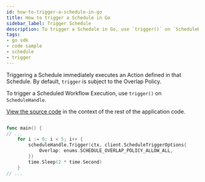 ```yaml
---
id: how-to-trigger-a-schedule-in-go
title: How to trigger a Schedule in Go
sidebar_label: Trigger Schedule
description: To trigger a Schedule in Go, use `trigger()` on `ScheduleHandle`.
tags:
- go sdk
- code sample
- schedule
- trigger
---
```


<!-- DO NOT EDIT THIS FILE DIRECTLY.
THIS FILE IS GENERATED from https://github.com/temporalio/documentation/blob/main/sample-apps/go/features/schedules/trigger/main.go. -->

Triggering a Schedule immediately executes an Action defined in that Schedule.
By default, `trigger` is subject to the Overlap Policy.

To trigger a Scheduled Workflow Execution, use `trigger()` on `ScheduleHandle`.

<div class="copycode-notice-container"><a href="https://github.com/temporalio/documentation/blob/main/sample-apps/go/features/schedules/trigger/main.go">View the source code</a> in the context of the rest of the application code.</div>

```go

func main() {
// ...
	for i := 0; i < 5; i++ {
		scheduleHandle.Trigger(ctx, client.ScheduleTriggerOptions{
			Overlap: enums.SCHEDULE_OVERLAP_POLICY_ALLOW_ALL,
		})
		time.Sleep(2 * time.Second)
	}
// ...
```

